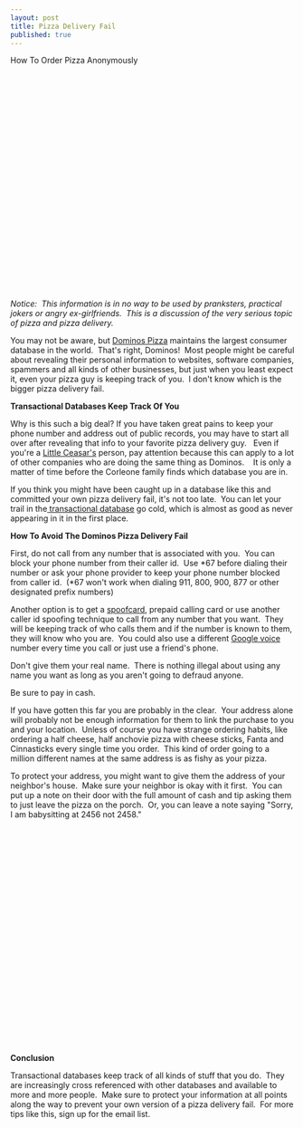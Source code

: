```yaml
---
layout: post
title: Pizza Delivery Fail
published: true
---
```

<p>How To Order Pizza Anonymously</p>
<p><object classid="clsid:d27cdb6e-ae6d-11cf-96b8-444553540000" width="480" height="385" codebase="http://download.macromedia.com/pub/shockwave/cabs/flash/swflash.cab#version=6,0,40,0"><param name="name" value="pizza delivery fail" /><param name="src" value="http://www.youtube.com/v/18KzwK5gMtA&amp;hl=en_US&amp;fs=1" /><embed type="application/x-shockwave-flash" width="480" height="385" src="http://www.youtube.com/v/18KzwK5gMtA&amp;hl=en_US&amp;fs=1" name="pizza delivery fail"></embed></object></p>
<p><em>Notice:  This information is in no way to be used by pranksters, practical jokers or angry ex-girlfriends.  This is a discussion of the very serious topic of pizza and pizza delivery.</em></p>
<p>You may not be aware, but <a title="pizza" href="http://www.dominos.com/home/index.jsp" target="_blank">Dominos Pizza</a> maintains the largest consumer database in the world.  That's right, Dominos!  Most people might be careful about revealing their personal information to websites, software companies, spammers and all kinds of other businesses, but just when you least expect it, even your pizza guy is keeping track of you.  I don't know which is the bigger pizza delivery fail.</p>
<p><strong>Transactional Databases Keep Track Of You</strong></p>
<p>Why is this such a big deal? If you have taken great pains to keep your phone number and address out of public records, you may have to start all over after revealing that info to your favorite pizza delivery guy.   Even if you're a <a title="pizza" href="http://www.littlecaesars.com/" target="_blank">Little Ceasar's</a> person, pay attention because this can apply to a lot of other companies who are doing the same thing as Dominos.    It is only a matter of time before the Corleone family finds which database you are in.</p>
<p>If you think you might have been caught up in a database like this and committed your own pizza delivery fail, it's not too late.  You can let your trail in the<a title="transactional database" href="http://www.howtovanish.com/2009/11/transactional-databases-what-me-worry/" target="_blank"> transactional database</a> go cold, which is almost as good as never appearing in it in the first place.</p>
<p><strong>How To Avoid The Dominos Pizza Delivery Fail </strong></p>
<p>First, do not call from any number that is associated with you.  You can block your phone number from their caller id.  Use *67 before dialing their number or ask your phone provider to keep your phone number blocked from caller id.  (*67 won't work when dialing 911, 800, 900, 877 or other designated prefix numbers)</p>
<p>Another option is to get a <a title="spoofcard" href="http://www.SpoofCard.com" target="_blank">spoofcard</a>, prepaid calling card or use another caller id spoofing technique to call from any number that you want.  They will be keeping track of who calls them and if the number is known to them, they will know who you are.  You could also use a different <a title="google" href="http://en.wikipedia.org/wiki/Google_Voice" target="_blank">Google voice</a> number every time you call or just use a friend's phone.</p>
<p>Don't give them your real name.  There is nothing illegal about using any name you want as long as you aren't going to defraud anyone.</p>
<p>Be sure to pay in cash.</p>
<p>If you have gotten this far you are probably in the clear.  Your address alone will probably not be enough information for them to link the purchase to you and your location.  Unless of course you have strange ordering habits, like ordering a half cheese, half anchovie pizza with cheese sticks, Fanta and Cinnasticks every single time you order.  This kind of order going to a million different names at the same address is as fishy as your pizza.</p>
<p>To protect your address, you might want to give them the address of your neighbor's house.  Make sure your neighbor is okay with it first.  You can put up a note on their door with the full amount of cash and tip asking them to just leave the pizza on the porch.  Or, you can leave a note saying "Sorry, I am babysitting at 2456 not 2458."</p>
<p><object classid="clsid:d27cdb6e-ae6d-11cf-96b8-444553540000" width="480" height="385" codebase="http://download.macromedia.com/pub/shockwave/cabs/flash/swflash.cab#version=6,0,40,0"><param name="name" value="Pizza Delivery Fail" /><param name="src" value="http://www.youtube.com/v/31JNEVHZxO8&amp;hl=en_US&amp;fs=1" /><embed type="application/x-shockwave-flash" width="480" height="385" src="http://www.youtube.com/v/31JNEVHZxO8&amp;hl=en_US&amp;fs=1" name="Pizza Delivery Fail"></embed></object></p>
<p><strong>Conclusion</strong></p>
<p>Transactional databases keep track of all kinds of stuff that you do.  They are increasingly cross referenced with other databases and available to more and more people.  Make sure to protect your information at all points along the way to prevent your own version of a pizza delivery fail.  For more tips like this, sign up for the email list.</p>
